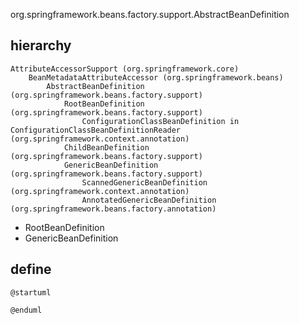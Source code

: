 org.springframework.beans.factory.support.AbstractBeanDefinition
## hierarchy
```
AttributeAccessorSupport (org.springframework.core)
    BeanMetadataAttributeAccessor (org.springframework.beans)
        AbstractBeanDefinition (org.springframework.beans.factory.support)
            RootBeanDefinition (org.springframework.beans.factory.support)
                ConfigurationClassBeanDefinition in ConfigurationClassBeanDefinitionReader (org.springframework.context.annotation)
            ChildBeanDefinition (org.springframework.beans.factory.support)
            GenericBeanDefinition (org.springframework.beans.factory.support)
                ScannedGenericBeanDefinition (org.springframework.context.annotation)
                AnnotatedGenericBeanDefinition (org.springframework.beans.factory.annotation)
```
* RootBeanDefinition
* GenericBeanDefinition

## define
```plantuml
@startuml

@enduml
```